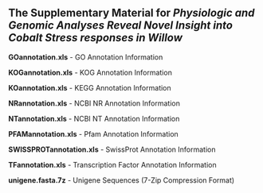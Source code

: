 ## **The Supplementary Material for _Physiologic and Genomic Analyses Reveal Novel Insight into Cobalt Stress responses in Willow_**

**GOannotation.xls** - GO Annotation Information

**KOGannotation.xls** - KOG Annotation Information

**KOannotation.xls** - KEGG Annotation Information

**NRannotation.xls** - NCBI NR Annotation Information

**NTannotation.xls** - NCBI NT Annotation Information

**PFAMannotation.xls** - Pfam Annotation Information

**SWISSPROTannotation.xls** - SwissProt Annotation Information

**TFannotation.xls** - Transcription Factor Annotation Information

**unigene.fasta.7z** - Unigene Sequences (7-Zip Compression Format)
